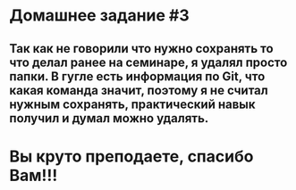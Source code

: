 # Домашнее задание #3
## Так как не говорили что нужно сохранять то что делал ранее на семинаре, я удалял просто папки. В гугле есть информация по Git, что какая команда значит, поэтому я не считал нужным сохранять, практический навык получил и думал можно удалять.
# Вы круто преподаете, спасибо Вам!!!